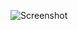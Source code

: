 ![Screenshot](https://raw.githubusercontent.com/Cryakl/Ultimate-RAT-Collection/refs/heads/main/Nitol/%e5%a4%a9%e7%bd%9aV8.1%e9%9b%86%e7%be%a4%e5%8e%8b%e5%8a%9b%e6%b5%8b%e8%af%95%e7%b3%bb%e7%bb%9f,%e5%af%86%e7%a0%81ddos.tf/Screenshot.png)
